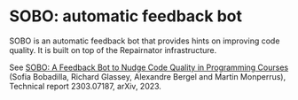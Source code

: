 # SOBO: automatic feedback bot

SOBO is an automatic feedback bot that provides hints on improving code quality. It is built on top of the Repairnator infrastructure.

See  [SOBO: A Feedback Bot to Nudge Code Quality in Programming Courses](http://arxiv.org/pdf/2303.07187) (Sofia Bobadilla, Richard Glassey, Alexandre Bergel and Martin Monperrus), Technical report 2303.07187, arXiv, 2023.

